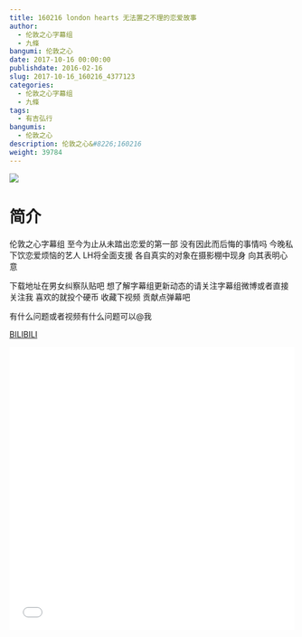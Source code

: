 ```yaml
---
title: 160216 london hearts 无法置之不理的恋爱故事
author: 
  - 伦敦之心字幕组
  - 九條
bangumi: 伦敦之心
date: 2017-10-16 00:00:00
publishdate: 2016-02-16
slug: 2017-10-16_160216_4377123
categories: 
  - 伦敦之心字幕组
  - 九條
tags: 
  - 有吉弘行
bangumis: 
  - 伦敦之心
description: 伦敦之心&#8226;160216
weight: 39784
---
```


![](https://i.imgur.com/6PqqJm2.jpg)

# 简介  
伦敦之心字幕组 至今为止从未踏出恋爱的第一部 没有因此而后悔的事情吗 今晚私下饮恋爱烦恼的艺人 LH将全面支援 各自真实的对象在摄影棚中现身 向其表明心意 


下载地址在男女纠察队贴吧 想了解字幕组更新动态的请关注字幕组微博或者直接关注我 喜欢的就投个硬币 收藏下视频 贡献点弹幕吧


有什么问题或者视频有什么问题可以@我

  [BILIBILI](https://www.bilibili.com/video/av4377123/)


<div class="vcontainer">  <iframe class='video' src="//www.bilibili.com/html/html5player.html?cid=7086526&aid=4377123" width="100%" height="500" frameborder="0" allowfullscreen="allowfullscreen"></iframe></div>
